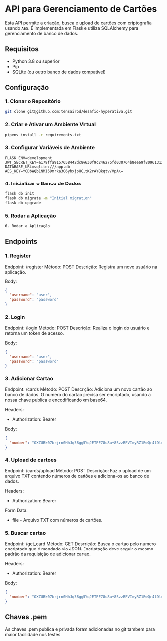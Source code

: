 # API para Gerenciamento de Cartões

Esta API permite a criação, busca e upload de cartões com criptografia usando `AES`. É implementada em Flask e utiliza SQLAlchemy para gerenciamento de banco de dados.

## Requisitos

- Python 3.8 ou superior
- Pip
- SQLite (ou outro banco de dados compatível)

## Configuração

### 1. Clonar o Repositório

```bash
git clone git@github.com:tensairod/desafio-hyperativa.git
```

### 2. Criar e Ativar um Ambiente Virtual

```bash
pipenv install -r requirements.txt
```

### 3. Configurar Variáveis de Ambiente

```env
FLASK_ENV=development
JWT_SECRET_KEY=a179ffa9157658442dc86630f9c246275fd030764b8ee69f8096131338f7b010
DATABASE_URL=sqlite:///app.db
AES_KEY=YCDbWQb1NMI59mrka3G6ybxjpHCitK2rAYQkqtv/VpA\=
```

### 4. Inicializar o Banco de Dados

```bash
flask db init
flask db migrate -m "Initial migration"
flask db upgrade
```

### 5. Rodar a Aplicação

```bash
6. Rodar a Aplicação
```

## Endpoints

### 1. Register

Endpoint: /register
Método: POST
Descrição: Registra um novo usuário na aplicação.

Body:

```json
{
  "username": "user",
  "password": "password"
}

```

### 2. Login
Endpoint: /login
Método: POST
Descrição: Realiza o login do usuário e retorna um token de acesso.

Body:
```json
{
  "username": "user",
  "password": "password"
}

```

### 3. Adicionar Cartao
Endpoint: /cards
Método: POST
Descrição: Adiciona um novo cartão ao banco de dados. O numero do cartao precisa ser encriptado, usando a nossa chave 
publica e encodificando em base64.

Headers:

- Authorization: Bearer <token>

Body:
```json
{
  "number": "OXZUBk07brjrn0HhJq58ggUYqJETPF78u8u+8SzzBPVImyRZ1BwQr4lDlcpTD1bd+NiVfBczx3ShrW4yNG+BexTITuDPbPr4MAaBHg0m9mMkEBffqZ8aWXBhTrGz4M0uxF7xEga7/0xQi9tWF8x6GkpOXEVhoAniHa94AE47xhCLZsEHUG1NAqTn9wDtyl7JOeC74Kj18gsKXc246GisWrcaz1tSuAFGN0WP0YDZ21iMBJMDykXg614tznh88qUH0dcn8nXdb4/AbRZ42G31cnlX6WtkGmDhTpWgd9C1YP0lkM8mo7b6Y1gRYsVGHYB0lNPVNV/avrY6CGvnwSugMQ=="
}
```

### 4. Upload de cartoes
Endpoint: /cards/upload
Método: POST
Descrição: Faz o upload de um arquivo TXT contendo números de cartões e adiciona-os ao banco de dados.

Headers:

- Authorization: Bearer <token>

Form Data:

- file - Arquivo TXT com números de cartões.


### 5. Buscar cartao
Endpoint: /get_card
Método: GET
Descrição: Busca o cartao pelo numero encriptado que é mandado via JSON. Encriptação deve seguir o mesmo padrão da
requisição de adicionar cartao.

Headers:

- Authorization: Bearer <token>

Body:
```json
{
  "number": "OXZUBk07brjrn0HhJq58ggUYqJETPF78u8u+8SzzBPVImyRZ1BwQr4lDlcpTD1bd+NiVfBczx3ShrW4yNG+BexTITuDPbPr4MAaBHg0m9mMkEBffqZ8aWXBhTrGz4M0uxF7xEga7/0xQi9tWF8x6GkpOXEVhoAniHa94AE47xhCLZsEHUG1NAqTn9wDtyl7JOeC74Kj18gsKXc246GisWrcaz1tSuAFGN0WP0YDZ21iMBJMDykXg614tznh88qUH0dcn8nXdb4/AbRZ42G31cnlX6WtkGmDhTpWgd9C1YP0lkM8mo7b6Y1gRYsVGHYB0lNPVNV/avrY6CGvnwSugMQ=="
}
```


## Chaves .pem

As chaves .pem publica e privada foram adicionadas no git tambem para maior facilidade nos testes
